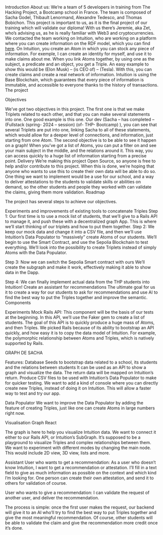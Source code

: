 Introduction
About us:
 We’re a team of 5 developers in training from The Hacking Project, a Bootcamp school in France. The team is composed of Sacha Godel, Thibault Lenormand, Alexandre Tedesco, and Thomas Bobichon.
This project is important to us, as it is the final project of our training which will validate our diploma!
With us there’s Jeremie, aka Zet, who’s advising us, as he is really familiar with Web3 and cryptocurrencies.
We contacted the team working on Intuition, who are working on a platform where you can create information on the RDF model, which you can find [here]( https://www.w3.org/RDF/).
On Intuition, you create an Atom in which you can stock any piece of information. For exemple, I can create an identity for myself, and use it to make claims about me. When you link Atoms together, by using one as the subject, a predicate and an object, you get a Triple. An easy example to show this would be (Elon Musk) – (is CEO of) – (Tesla). With this, you can create claims and create a real network of information. 
Intuition is using the Base Blockchain, which guarantees that every piece of information is immutable, and accessible to everyone thanks to the history of transactions. 
The project

<!-- truncate -->

Objectives

We’ve got two objectives in this project.
The first one is that we make Triplets related to each other, and that you can make several statements into one. One good example is this one. Our dev (Sacha – has completed –(Fullstack (spring- 2024 – session) (of- THP- Bootcamp) ), you can see that several Triplets are put into one, linking Sacha to all of these statements, which would allow for a deeper level of connections, and information, just starting from one Atom.
The second objective is to be able to see it happen on a graph! When you’ve got a list of Atoms, you can put a filter on and see your main subject in the middle, and the relations around it. This way, you can access quickly to a huge list of information starting from a precise point.
Delivery
We’re making this project Open Source, so anyone is free to help and/or contribute to this project. When this is done, we’re hoping that anyone who wants to use this to create their own data will be able to do so. 
One thing we want to implement would be a use for our school, and a way to deliver attestations to the students to validate skills or abilities on demand, so the other students and people they worked with can validate the claims, giving them more validation.
Roadmap

The project has several steps to achieve our objectives.

Experiments and improvements of existing tools to concatenate Triples
Step 1:
Our first time is to use a mock list of students, that we’ll give to a Rails API to manage it, and push these with a decentralized graph App. This is where we’ll start thinking of our triplets and how to put them together.
Step 2:
We keep our mock data and change it into a CSV file, and then we’ll use Intuition’s Data Populator to “massively” create Atoms of our students. We’ll begin to use the Smart Contract, and use the Sepolia Blockchain to test everything. 
We’ll look into the possibility to create Triplets instead of simply Atoms with the Data Populator.

Step 3:
Now we can switch the Sepolia Smart contract with ours
We’ll create the subgraph and make it work, effectively making it able to show data in the Dapp. 

Step 4:
We can finally implement actual data from the THP students into Intuition!
Create an assistant for recommendations
The ultimate goal for us it to create a way for our students to ask for recommendations and use AI to find the best way to put the Triples together and improve the semantic.
Components

Experiments
Mock Rails API: 
This component will be the basis of our tests at the beginning. In this API, we’ll use the Faker gem to create a list of students. The goal of this API is to quickly produce a huge mass of Atoms, and then Triples. 
We picked Rails because of its ability to bootstrap an API quickly, and how easy it is to copy the data model of Intuition. For example, the polymorphic relationship between Atoms and Triples, which is natively supported by Rails.

GRAPH DE SACHA


Features: 
Database Seeds to bootstrap data related to a school, its students and the relations between students
It can be used as an API to show a graph and visualize the data. The return data will be mapped on Intuition’s return.
Produce CSV files to be used with Intuition’s Data Populator to make for quicker testing.
We want to add a kind of console where you can directly create new Triples, instead of doing it on Intuition. This will allow a faster way to test and try our app.

Data Populator
We want to improve the Data Populator by adding the feature of creating Triples, just like one can create Atoms in large numbers right now.

Visualisation Graph React

The graph is here to help you visualize Intuition data. We want to connect it either to our Rails API, or Intuition’s SubGraph. It’s supposed to be a playground to visualize Triples and complex relationships between them. We want to experiment with different modes by changing the main node. This would include 2D view, 3D view, lists and more.

Assistant
User who wants to get a recommendation:
As a user who doesn’t know Intuition, I want to get a recommendation or attestation. I’ll fill in a text field to give as much information as possible on the context and which kind I’m looking for. 
One person can create their own attestation, and send it to others for validation of course.

User who wants to give a recommendation:
I can validate the request of another user, and deliver the recommendation.

The process is simple: once the first user makes the request, our backend will give it to an AI who’ll try to find the best way to put Triples together and give the most meaningful recommendation. Of course, other students will be able to validate the claim and give the recommendation more credit once it’s done.